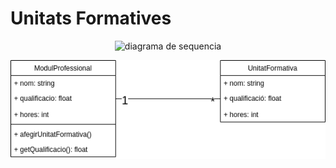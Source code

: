 # Unitats Formatives

<p align="center">
    <img src="./.github/Sequencia.png" alt="diagrama de sequencia">
</p>

<p align="center">
    <img src="./.github/Classes.png" alt="diagrama de classes">
</p>
